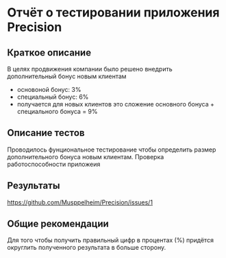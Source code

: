# Отчёт о тестировании приложения Precision

## Краткое описание

В целях продвижения компании было решено внедрить дополнительный бонус новым клиентам
* основоной бонус: 3% 
* специальный бонус: 6%
* получается для новых клиентов это сложение основного бонуса + специального бонуса = 9%

## Описание тестов

Проводилось фунциональное тестирование чтобы определить размер дополнительного бонуса новым клиентам.
Проверка работоспособности приложеия

## Результаты

https://github.com/Musppelheim/Precision/issues/1


## Общие рекомендации

Для того чтобы получить правильный цифр в процентах (%) придётся округлить полученного результата в больше сторону.
